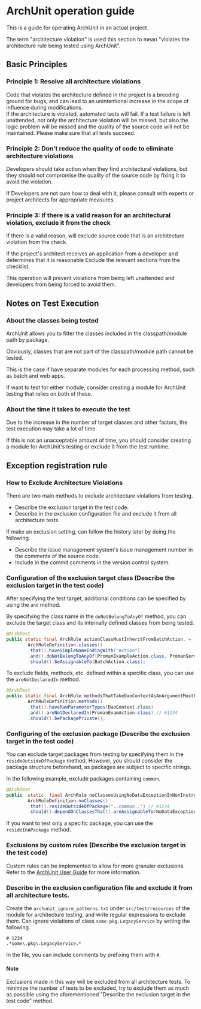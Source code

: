 # ArchUnit operation guide

This is a guide for operating ArchUnit in an actual project.

The term "architecture violation" is used this section to mean "violates the architecture rule being tested using ArchUnit".

## Basic Principles

### Principle 1: Resolve all architecture violations

Code that violates the architecture defined in the project is a breeding ground for bugs, and can lead to an unintentional increase in the scope of influence during modifications.  
If the architecture is violated, automated tests will fail. If a test failure is left unattended, not only the architecture violation will be missed, but also the logic problem will be missed and the quality of the source code will not be maintained. Please make sure that all tests succeed.

### Principle 2: Don't reduce the quality of code to eliminate architecture violations

Developers should take action when they find architectural violations, but they should not compromise the quality of the source code by fixing it to avoid the violation.

If Developers are not sure how to deal with it, please consult with experts or project architects for appropriate measures.

### Principle 3: If there is a valid reason for an architectural violation, exclude it from the check

If there is a valid reason, will exclude source code that is an architecture violation from the check.

If the project's architect receives an application from a developer and determines that it is reasonable
Exclude the relevant sections from the checklist.

This operation will prevent violations from being left unattended and developers from being forced to avoid them.

## Notes on Test Execution

### About the classes being tested

ArchUnit allows you to filter the classes included in the classpath/module path by package.

Obviously, classes that are not part of the classpath/module path cannot be tested.

This is the case if have separate modules for each processing method, such as batch and web apps.

If want to test for either module, consider creating a module for ArchUnit testing that relies on both of these.

### About the time it takes to execute the test

Due to the increase in the number of target classes and other factors, the test execution may take a lot of time.

If this is not an unacceptable amount of time, you should consider creating a module for ArchUnit's testing or exclude it from the test runtime.

## Exception registration rule

### How to Exclude Architecture Violations

There are two main methods to exclude architecture violations from testing.

- Describe the exclusion target in the test code.
- Describe in the exclusion configuration file and exclude it from all architecture tests.

If make an exclusion setting, can follow the history later by doing the following.

- Describe the issue management system's issue management number in the comments of the source code.
- Include in the commit comments in the version control system.

### Configuration of the exclusion target class (Describe the exclusion target in the test code)

After specifying the test target, additional conditions can be specified by using the `and` method.

By specifying the class name in the `doNotBelongToAnyOf` method, you can exclude the target class and its internally defined classes from being tested.

``` java
@ArchTest
public static final ArchRule actionClassMustInheritFromBatchAction. =
        ArchRuleDefinition.classes()
        .that().haveSimpleNameEndingWith("Action")
        .and().doNotBelongToAnyOf(PromanExampleAction.class, PromanServiceAction.class) // #12345,12346
        .should().beAssignableTo(BatchAction.class);
```

To exclude fields, methods, etc. defined within a specific class, you can use the `areNotDeclaredIn` method.

``` java
@ArchTest
public static final ArchRule methodsThatTakeDaoContextAsAnArgumentMustBePackagePrivate =
        ArchRuleDefinition.methods()
        .that().haveRawParameterTypes(DaoContext.class)
        .and().areNotDeclaredIn(PromanExamAction.class) // #1234
        .should().bePackagePrivate();
```

### Configuring of the exclusion package (Describe the exclusion target in the test code)

You can exclude target packages from testing by specifying them in the `resideOutsideOfPackage` method.
However, you should consider the package structure beforehand, as packages are subject to specific strings.

In the following example, exclude packages containing `common`.

```java
@ArchTest
public  static  final ArchRule noClassesUsingNoDataExceptionInNonInstrumentalPackages =
        ArchRuleDefinition.noClasses()
        .that().resideOutsideOfPackage("..common..") // #1234
        .should().dependOnClassesThat().areAssignableTo(NoDataException.class);
```

If you want to test only a specific package, you can use the `resideInAPackage` method.

### Exclusions by custom rules (Describe the exclusion target in the test code)

Custom rules can be implemented to allow for more granular exclusions.
Refer to the [ArchUnit User Guide](https://www.archunit.org/userguide/html/000_Index.html#_creating_custom_rules) for more information.

### Describe in the exclusion configuration file and exclude it from all architecture tests.

Create the `archunit_ignore_patterns.txt` under `src/test/resources` of the module for architecture testing, and write regular expressions to exclude them.
Can ignore violations of class `some.pkg.LegacyService` by writing the following.

```
# 1234
.*some\.pkg\.LegacyService.*
```

In the file, you can include comments by prefixing them with `#`.

#### Note

Exclusions made in this way will be excluded from all architecture tests.
To minimize the number of tests to be excluded, try to exclude them as much as possible using the aforementioned "Describe the exclusion target in the test code" method.
